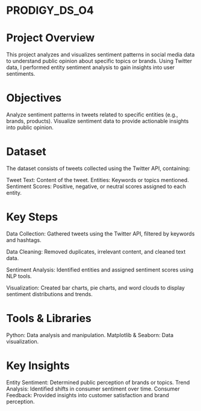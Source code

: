 # PRODIGY_DS_O4
# Project Overview
This project analyzes and visualizes sentiment patterns in social media data to understand public opinion about specific topics or brands. Using Twitter data, I performed entity sentiment analysis to gain insights into user sentiments.

# Objectives
Analyze sentiment patterns in tweets related to specific entities (e.g., brands, products).
Visualize sentiment data to provide actionable insights into public opinion.
# Dataset
The dataset consists of tweets collected using the Twitter API, containing:

Tweet Text: Content of the tweet.
Entities: Keywords or topics mentioned.
Sentiment Scores: Positive, negative, or neutral scores assigned to each entity.
# Key Steps
Data Collection: Gathered tweets using the Twitter API, filtered by keywords and hashtags.

Data Cleaning: Removed duplicates, irrelevant content, and cleaned text data.

Sentiment Analysis: Identified entities and assigned sentiment scores using NLP tools.

Visualization: Created bar charts, pie charts, and word clouds to display sentiment distributions and trends.

# Tools & Libraries
Python: Data analysis and manipulation.
Matplotlib & Seaborn: Data visualization.

# Key Insights
Entity Sentiment: Determined public perception of brands or topics.
Trend Analysis: Identified shifts in consumer sentiment over time.
Consumer Feedback: Provided insights into customer satisfaction and brand perception.
